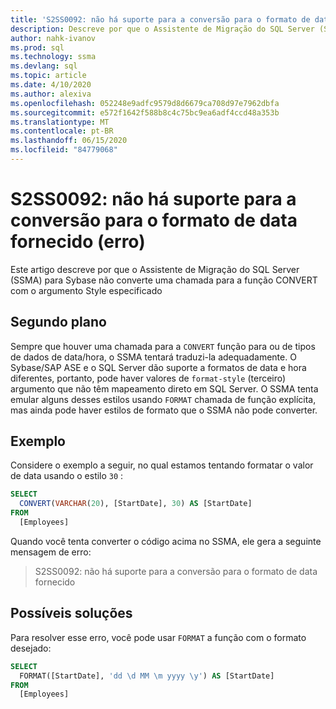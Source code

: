 ```yaml
---
title: 'S2SS0092: não há suporte para a conversão para o formato de data fornecido (erro)'
description: Descreve por que o Assistente de Migração do SQL Server (SSMA) para Sybase não converte uma chamada para a função CONVERT com o argumento Style especificado.
author: nahk-ivanov
ms.prod: sql
ms.technology: ssma
ms.devlang: sql
ms.topic: article
ms.date: 4/10/2020
ms.author: alexiva
ms.openlocfilehash: 052248e9adfc9579d8d6679ca708d97e7962dbfa
ms.sourcegitcommit: e572f1642f588b8c4c75bc9ea6adf4ccd48a353b
ms.translationtype: MT
ms.contentlocale: pt-BR
ms.lasthandoff: 06/15/2020
ms.locfileid: "84779068"
---
```

# <a name="s2ss0092-the-conversion-for-provided-date-format-is-not-supported-error"></a>S2SS0092: não há suporte para a conversão para o formato de data fornecido (erro)

Este artigo descreve por que o Assistente de Migração do SQL Server (SSMA) para Sybase não converte uma chamada para a função CONVERT com o argumento Style especificado

## <a name="background"></a>Segundo plano

Sempre que houver uma chamada para a `CONVERT` função para ou de tipos de dados de data/hora, o SSMA tentará traduzi-la adequadamente. O Sybase/SAP ASE e o SQL Server dão suporte a formatos de data e hora diferentes, portanto, pode haver valores de `format-style` (terceiro) argumento que não têm mapeamento direto em SQL Server. O SSMA tenta emular alguns desses estilos usando `FORMAT` chamada de função explícita, mas ainda pode haver estilos de formato que o SSMA não pode converter.

## <a name="example"></a>Exemplo

Considere o exemplo a seguir, no qual estamos tentando formatar o valor de data usando o estilo `30` :

```sql
SELECT
  CONVERT(VARCHAR(20), [StartDate], 30) AS [StartDate]
FROM
  [Employees]
```

Quando você tenta converter o código acima no SSMA, ele gera a seguinte mensagem de erro:

> S2SS0092: não há suporte para a conversão para o formato de data fornecido

## <a name="possible-remedies"></a>Possíveis soluções

Para resolver esse erro, você pode usar `FORMAT` a função com o formato desejado:

```sql
SELECT
  FORMAT([StartDate], 'dd \d MM \m yyyy \y') AS [StartDate]
FROM
  [Employees]
```
